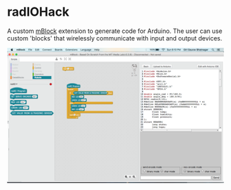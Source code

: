 # radIOHack

A custom [mBlock](http://www.mblock.cc) extension to generate code for Arduino. The user can use custom 'blocks'
that wirelessly communicate with input and output devices.


![Final Demo](https://github.com/GiriB/radIOHack/blob/master/Demo.png)
